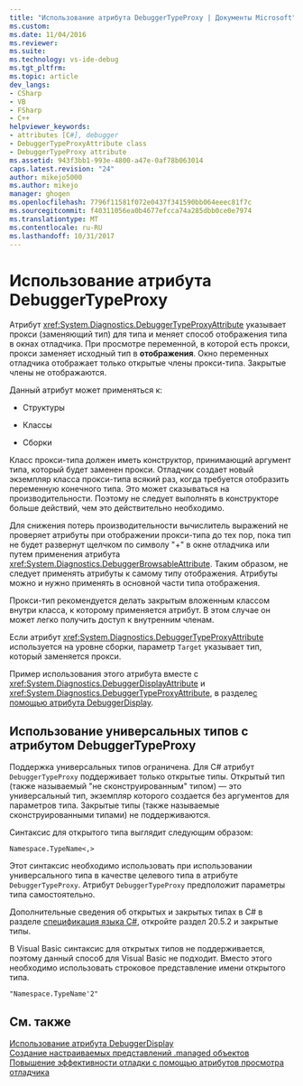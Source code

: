 ```yaml
---
title: "Использование атрибута DebuggerTypeProxy | Документы Microsoft"
ms.custom: 
ms.date: 11/04/2016
ms.reviewer: 
ms.suite: 
ms.technology: vs-ide-debug
ms.tgt_pltfrm: 
ms.topic: article
dev_langs:
- CSharp
- VB
- FSharp
- C++
helpviewer_keywords:
- attributes [C#], debugger
- DebuggerTypeProxyAttribute class
- DebuggerTypeProxy attribute
ms.assetid: 943f3bb1-993e-4800-a47e-0af78b063014
caps.latest.revision: "24"
author: mikejo5000
ms.author: mikejo
manager: ghogen
ms.openlocfilehash: 7796f11581f072e0437f341590bb064eeec81f7c
ms.sourcegitcommit: f40311056ea0b4677efcca74a285dbb0ce0e7974
ms.translationtype: MT
ms.contentlocale: ru-RU
ms.lasthandoff: 10/31/2017
---
```

# <a name="using-debuggertypeproxy-attribute"></a>Использование атрибута DebuggerTypeProxy
Атрибут <xref:System.Diagnostics.DebuggerTypeProxyAttribute> указывает прокси (заменяющий тип) для типа и меняет способ отображения типа в окнах отладчика. При просмотре переменной, в которой есть прокси, прокси заменяет исходный тип в **отображения**. Окно переменных отладчика отображает только открытые члены прокси-типа. Закрытые члены не отображаются.  
  
 Данный атрибут может применяться к:  
  
-   Структуры  
  
-   Классы  
  
-   Сборки  
  
 Класс прокси-типа должен иметь конструктор, принимающий аргумент типа, который будет заменен прокси. Отладчик создает новый экземпляр класса прокси-типа всякий раз, когда требуется отобразить переменную конечного типа. Это может сказываться на производительности. Поэтому не следует выполнять в конструкторе больше действий, чем это действительно необходимо.  
  
 Для снижения потерь производительности вычислитель выражений не проверяет атрибуты при отображении прокси-типа до тех пор, пока тип не будет развернут щелчком по символу "+" в окне отладчика или путем применения атрибута <xref:System.Diagnostics.DebuggerBrowsableAttribute>. Таким образом, не следует применять атрибуты к самому типу отображения. Атрибуты можно и нужно применять в основной части типа отображения.  
  
 Прокси-тип рекомендуется делать закрытым вложенным классом внутри класса, к которому применяется атрибут. В этом случае он может легко получить доступ к внутренним членам.  
  
 Если атрибут <xref:System.Diagnostics.DebuggerTypeProxyAttribute> используется на уровне сборки, параметр `Target` указывает тип, который заменяется прокси.  
  
 Пример использования этого атрибута вместе с <xref:System.Diagnostics.DebuggerDisplayAttribute> и <xref:System.Diagnostics.DebuggerTypeProxyAttribute>, в разделе[с помощью атрибута DebuggerDisplay](../debugger/using-the-debuggerdisplay-attribute.md).  
  
## <a name="using-generics-with-debuggertypeproxy"></a>Использование универсальных типов с атрибутом DebuggerTypeProxy  
 Поддержка универсальных типов ограничена. Для C# атрибут `DebuggerTypeProxy` поддерживает только открытые типы. Открытый тип (также называемый "не сконструированным" типом) — это универсальный тип, экземпляр которого создается без аргументов для параметров типа. Закрытые типы (также называемые сконструированными типами) не поддерживаются.  
  
 Синтаксис для открытого типа выглядит следующим образом:  
  
 `Namespace.TypeName<,>`  
  
 Этот синтаксис необходимо использовать при использовании универсального типа в качестве целевого типа в атрибуте `DebuggerTypeProxy`. Атрибут `DebuggerTypeProxy` предположит параметры типа самостоятельно.  
  
 Дополнительные сведения об открытых и закрытых типах в C# в разделе [спецификация языка C#](/dotnet/csharp/language-reference/language-specification), откройте раздел 20.5.2 и закрытые типы.  
  
 В Visual Basic синтаксис для открытых типов не поддерживается, поэтому данный способ для Visual Basic не подходит. Вместо этого необходимо использовать строковое представление имени открытого типа.  
  
 `"Namespace.TypeName'2"`  
  
## <a name="see-also"></a>См. также  
 [Использование атрибута DebuggerDisplay](../debugger/using-the-debuggerdisplay-attribute.md)   
 [Создание настраиваемых представлений .managed объектов](../debugger/create-custom-views-of-dot-managed-objects.md)   
 [Повышение эффективности отладки с помощью атрибутов просмотра отладчика](/dotnet/framework/debug-trace-profile/enhancing-debugging-with-the-debugger-display-attributes)
